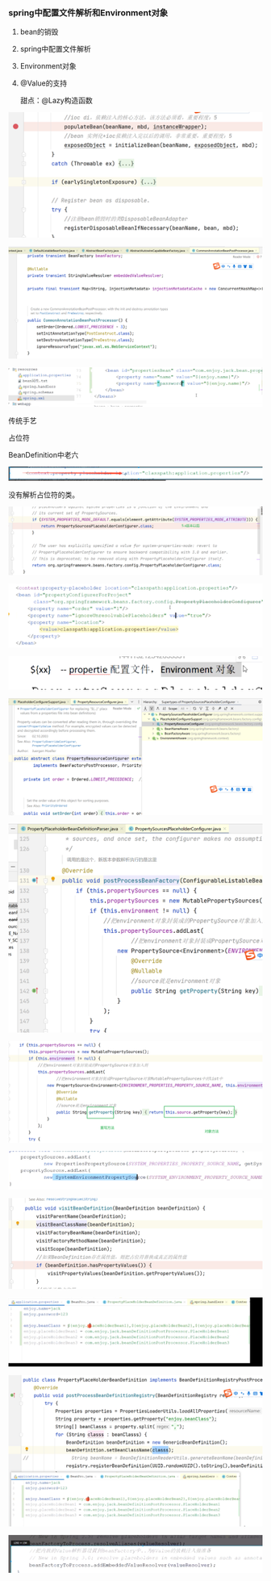 ### spring中配置文件解析和Environment对象

1. bean的销毁

2. spring中配置文件解析

3. Environment对象

4. @Value的支持

   甜点：@Lazy构造函数

![image-20221214085341640](8、spring中配置文件解析和Environment对象.assets/image-20221214085341640.png)

![image-20221214085928497](8、spring中配置文件解析和Environment对象.assets/image-20221214085928497.png)

![image-20221214091401770](8、spring中配置文件解析和Environment对象.assets/image-20221214091401770.png)

传统手艺



占位符



BeanDefinition中老六

![image-20221214092507522](8、spring中配置文件解析和Environment对象.assets/image-20221214092507522.png)





没有解析占位符的类。

![image-20221214093210293](8、spring中配置文件解析和Environment对象.assets/image-20221214093210293.png)

![image-20221214093321774](8、spring中配置文件解析和Environment对象.assets/image-20221214093321774.png)

![image-20221214093517627](8、spring中配置文件解析和Environment对象.assets/image-20221214093517627.png)

![image-20221214093748826](8、spring中配置文件解析和Environment对象.assets/image-20221214093748826.png)

![image-20221214093955299](8、spring中配置文件解析和Environment对象.assets/image-20221214093955299.png)

![image-20221214133324474](8、spring中配置文件解析和Environment对象.assets/image-20221214133324474.png)

![image-20221214133446675](8、spring中配置文件解析和Environment对象.assets/image-20221214133446675.png)

![image-20221214140514580](8、spring中配置文件解析和Environment对象.assets/image-20221214140514580.png)

![image-20221214140844206](8、spring中配置文件解析和Environment对象.assets/image-20221214140844206.png)

![image-20221214141225845](8、spring中配置文件解析和Environment对象.assets/image-20221214141225845.png)

![image-20221214142201162](8、spring中配置文件解析和Environment对象.assets/image-20221214142201162.png)

